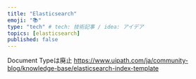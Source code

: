 ```yaml
---
title: "Elasticsearch"
emoji: "📚"
type: "tech" # tech: 技術記事 / idea: アイデア
topics: [elasticsearch]
published: false
---
```



Document Typeは廃止
https://www.uipath.com/ja/community-blog/knowledge-base/elasticsearch-index-template